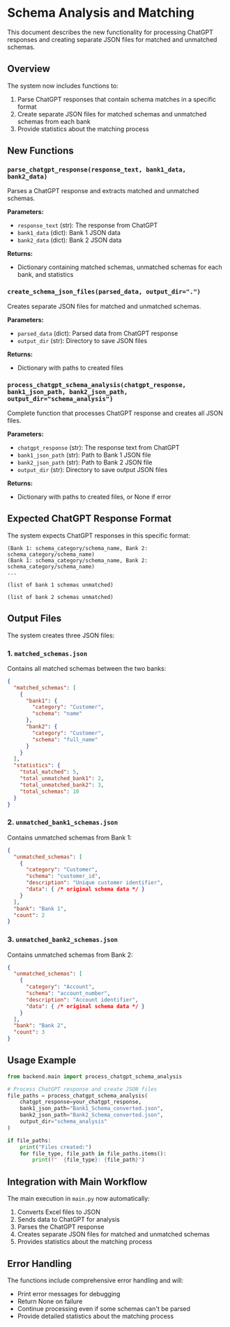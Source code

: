 # Schema Analysis and Matching

This document describes the new functionality for processing ChatGPT responses and creating separate JSON files for matched and unmatched schemas.

## Overview

The system now includes functions to:
1. Parse ChatGPT responses that contain schema matches in a specific format
2. Create separate JSON files for matched schemas and unmatched schemas from each bank
3. Provide statistics about the matching process

## New Functions

### `parse_chatgpt_response(response_text, bank1_data, bank2_data)`

Parses a ChatGPT response and extracts matched and unmatched schemas.

**Parameters:**
- `response_text` (str): The response from ChatGPT
- `bank1_data` (dict): Bank 1 JSON data
- `bank2_data` (dict): Bank 2 JSON data

**Returns:**
- Dictionary containing matched schemas, unmatched schemas for each bank, and statistics

### `create_schema_json_files(parsed_data, output_dir=".")`

Creates separate JSON files for matched and unmatched schemas.

**Parameters:**
- `parsed_data` (dict): Parsed data from ChatGPT response
- `output_dir` (str): Directory to save JSON files

**Returns:**
- Dictionary with paths to created files

### `process_chatgpt_schema_analysis(chatgpt_response, bank1_json_path, bank2_json_path, output_dir="schema_analysis")`

Complete function that processes ChatGPT response and creates all JSON files.

**Parameters:**
- `chatgpt_response` (str): The response text from ChatGPT
- `bank1_json_path` (str): Path to Bank 1 JSON file
- `bank2_json_path` (str): Path to Bank 2 JSON file
- `output_dir` (str): Directory to save output JSON files

**Returns:**
- Dictionary with paths to created files, or None if error

## Expected ChatGPT Response Format

The system expects ChatGPT responses in this specific format:

```
(Bank 1: schema_category/schema_name, Bank 2: schema_category/schema_name)
(Bank 1: schema_category/schema_name, Bank 2: schema_category/schema_name)
...

(list of bank 1 schemas unmatched)

(list of bank 2 schemas unmatched)
```

## Output Files

The system creates three JSON files:

### 1. `matched_schemas.json`
Contains all matched schemas between the two banks:
```json
{
  "matched_schemas": [
    {
      "bank1": {
        "category": "Customer",
        "schema": "name"
      },
      "bank2": {
        "category": "Customer", 
        "schema": "full_name"
      }
    }
  ],
  "statistics": {
    "total_matched": 5,
    "total_unmatched_bank1": 2,
    "total_unmatched_bank2": 3,
    "total_schemas": 10
  }
}
```

### 2. `unmatched_bank1_schemas.json`
Contains unmatched schemas from Bank 1:
```json
{
  "unmatched_schemas": [
    {
      "category": "Customer",
      "schema": "customer_id",
      "description": "Unique customer identifier",
      "data": { /* original schema data */ }
    }
  ],
  "bank": "Bank 1",
  "count": 2
}
```

### 3. `unmatched_bank2_schemas.json`
Contains unmatched schemas from Bank 2:
```json
{
  "unmatched_schemas": [
    {
      "category": "Account",
      "schema": "account_number",
      "description": "Account identifier",
      "data": { /* original schema data */ }
    }
  ],
  "bank": "Bank 2", 
  "count": 3
}
```

## Usage Example

```python
from backend.main import process_chatgpt_schema_analysis

# Process ChatGPT response and create JSON files
file_paths = process_chatgpt_schema_analysis(
    chatgpt_response=your_chatgpt_response,
    bank1_json_path="Bank1_Schema_converted.json",
    bank2_json_path="Bank2_Schema_converted.json",
    output_dir="schema_analysis"
)

if file_paths:
    print("Files created:")
    for file_type, file_path in file_paths.items():
        print(f"  {file_type}: {file_path}")
```

## Integration with Main Workflow

The main execution in `main.py` now automatically:
1. Converts Excel files to JSON
2. Sends data to ChatGPT for analysis
3. Parses the ChatGPT response
4. Creates separate JSON files for matched and unmatched schemas
5. Provides statistics about the matching process

## Error Handling

The functions include comprehensive error handling and will:
- Print error messages for debugging
- Return None on failure
- Continue processing even if some schemas can't be parsed
- Provide detailed statistics about the matching process
